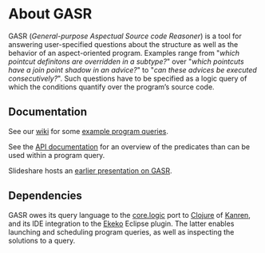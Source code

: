 # About GASR

GASR (*General-purpose Aspectual Source code Reasoner*) is a tool for answering user-specified questions about the structure as well as the behavior of an aspect-oriented program. Examples range from "*which pointcut definitons are overridden in a subtype?*" over "*which pointcuts have a join point shadow in an advice?*" to "*can these advices be executed consecutively?*". Such questions have to be specified as a logic query of which the conditions quantify over the program’s source code. 

## Documentation

See our [wiki](https://github.com/cderoove/damp.ekeko.aspectj/wiki) for some [example program queries](https://github.com/cderoove/damp.ekeko/wiki/Example-Queries). 

See the [API documentation](http://cderoove.github.com/damp.ekeko.aspectj/) for an overview of the predicates than can be used within a program query.

Slideshare hosts an [earlier presentation on GASR](http://www.slideshare.net/oniroi/detecting-aspectspecific-code-smells-using-ekeko-for-aspectj). 

## Dependencies

GASR owes its query language to the [core.logic](https://github.com/clojure/core.logic) port to [Clojure](http://clojure.org/) of [Kanren](http://kanren.sourceforge.net/), and its IDE integration to the [Ekeko](https://github.com/cderoove/damp.ekeko/EclipsePlugin) Eclipse plugin. The latter enables launching and scheduling program queries, as well as inspecting the solutions to a query. 


